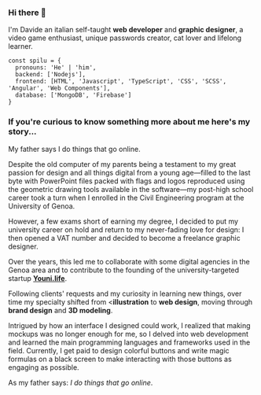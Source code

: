 ### Hi there 👋
I'm Davide an italian self-taught **web developer** and **graphic designer**, a video game enthusiast, unique passwords creator, cat lover and lifelong learner.

```
const spilu = {
  pronouns: 'He' | 'him',
  backend: ['Nodejs'],
  frontend: [HTML', 'Javascript', 'TypeScript', 'CSS', 'SCSS', 'Angular', 'Web Components'],
  database: ['MongoDB', 'Firebase']
}
```

### If you're curious to know something more about me here's my story...
My father says I do things that go online.

Despite the old computer of my parents being a testament to my great passion for design and all things digital from a young age—filled to the last byte with PowerPoint files packed with flags and logos reproduced using the geometric drawing tools available in the software—my post-high school career took a turn when I enrolled in the Civil Engineering program at the University of Genoa.

However, a few exams short of earning my degree, I decided to put my university career on hold and return to my never-fading love for design: I then opened a VAT number and decided to become a freelance graphic designer.

Over the years, this led me to collaborate with some digital agencies in the Genoa area and to contribute to the founding of the university-targeted startup **[Youni.life]("https://youni.life/")**.

Following clients' requests and my curiosity in learning new things, over time my specialty shifted from <**illustration** to **web design**, moving through **brand design** and **3D modeling**.

Intrigued by how an interface I designed could work, I realized that making mockups was no longer enough for me, so I delved into web development and learned the main programming languages and frameworks used in the field. Currently, I get paid to design colorful buttons and write magic formulas on a black screen to make interacting with those buttons as engaging as possible.

As my father says: *I do things that go online*.

<!--
**sp1lu/sp1lu** is a ✨ _special_ ✨ repository because its `README.md` (this file) appears on your GitHub profile.

Here are some ideas to get you started:

- 🔭 I’m currently working on ...
- 🌱 I’m currently learning ...
- 👯 I’m looking to collaborate on ...
- 🤔 I’m looking for help with ...
- 💬 Ask me about ...
- 📫 How to reach me: ...
- 😄 Pronouns: ...
- ⚡ Fun fact: ...
-->
